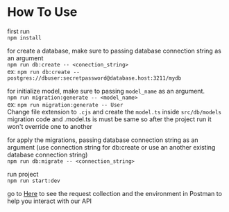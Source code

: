 # How To Use

first run  
`npm install`

for create a database, make sure to passing database connection string as an argument  
`npm run db:create -- <conection_string>`  
ex: `npm run db:create -- postgres://dbuser:secretpassword@database.host:3211/mydb`

for initialize model, make sure to passing `model_name` as an argument.  
`npm run migration:generate -- <model_name>`  
ex: `npm run migration:generate -- User`  
Change file extension to `.cjs` and create the `model.ts` inside `src/db/models`  
migration code and .model.ts is must be same so after the project run it won't override one to another 

for apply the migrations, passing database connection string as an argument (use connection string for db:create or use an another existing database connection string)  
`npm run db:migrate -- <connection_string>`

run project  
`npm run start:dev`

go to [Here]([https://crimson-star-882099.postman.co/workspace/MBKM-Final-Project-2~68237437-130b-4c66-9a06-152945108d50/collection/24368336-ee01b197-c89a-4b38-8d61-164256d65e0c?action=share&creator=24368336&active-environment=24368336-3e9cc8f6-a004-4a19-84db-da566d933901](https://crimson-star-882099.postman.co/workspace/MBKM-Final-Project~68237437-130b-4c66-9a06-152945108d50/collection/24368336-1abc8765-8b6f-4ca4-a7a8-e1825d87d4c5?action=share&creator=24368336&active-environment=24368336-9b01fca3-e7ab-451d-8d26-4a8b3d557c40)https://crimson-star-882099.postman.co/workspace/MBKM-Final-Project~68237437-130b-4c66-9a06-152945108d50/collection/24368336-1abc8765-8b6f-4ca4-a7a8-e1825d87d4c5?action=share&creator=24368336&active-environment=24368336-9b01fca3-e7ab-451d-8d26-4a8b3d557c40) to see the request collection and the environment in Postman to help you interact with our API
